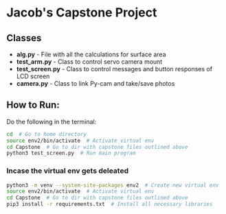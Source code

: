 # Jacob's Capstone Project

## Classes
- **alg.py** - File with all the calculations for surface area  
- **test_arm.py** - Class to control servo camera mount  
- **test_screen.py** - Class to control messages and button responses of LCD screen  
- **camera.py** - Class to link Py-cam and take/save photos  

## How to Run:
Do the following in the terminal:

```bash
cd  # Go to home directory
source env2/bin/activate  # Activate virtual env 
cd Capstone  # Go to dir with capstone files outlined above
python3 test_screen.py  # Run main program
```

### Incase the virtual env gets deleated 
```bash
python3 -m venv --system-site-packages env2  # Create new virtual env
source env2/bin/activate  # Activate virtual env 
cd Capstone  # Go to dir with capstone files outlined above
pip3 install -r requirements.txt  # Install all necessary libraries
```